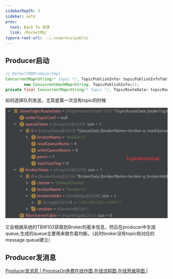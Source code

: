 ```yaml
---
sidebarDepth: 3
sidebar: auto
prev:
  text: Back To 目录
  link: /RocketMQ/
typora-root-url: ..\.vuepress\public
---
```




## Producer启动



```java
// DefaultMQProducerImpl
ConcurrentMap<String/* topic */, TopicPublishInfo> topicPublishInfoTable =
        new ConcurrentHashMap<String, TopicPublishInfo>();
private final ConcurrentMap<String/* Topic */, TopicRouteData> topicRouteTable
```



如何选择队列发送，尤其是第一次没有topic的时候

![image-20220614002517988](/images/RocketMQ/image-20220613235730248.png)

它会根据系统的TBW102获取到Broker的基本信息，然后在producer中生成queue,生成的queue主要用来做负载均衡。（此时broker没有topic和对应的message queue建立）

## Producer发消息

[Producer发消息 | ProcessOn免费在线作图,在线流程图,在线思维导图 |](https://www.processon.com/view/link/62a7741007912939b22b5ffb)

<common-progresson-snippet src="https://www.processon.com/view/link/62a7741007912939b22b5ffb"/>